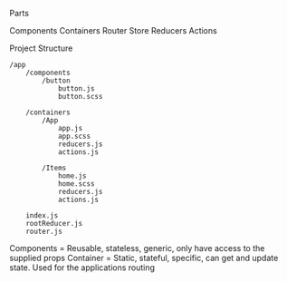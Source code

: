 Parts

Components
Containers
Router 
Store
Reducers
Actions


Project Structure
```
/app
	/components
		/button
			button.js
			button.scss

	/containers
		/App
			app.js
			app.scss
			reducers.js
			actions.js

		/Items
			home.js
			home.scss
			reducers.js
			actions.js

	index.js
	rootReducer.js
	router.js
```
Components = Reusable, stateless, generic, only have access to the supplied props
Container = Static, stateful, specific, can get and update state. Used for the applications routing

